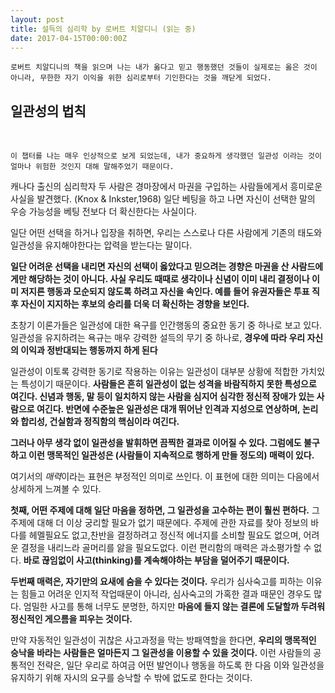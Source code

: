 ```yaml
---
layout: post
title: 설득의 심리학 by 로버트 치알디니 (읽는 중)
date: 2017-04-15T00:00:00Z
---
```


``로버트 치알디니의 책을 읽으며 나는 내가 옳다고 믿고 행동했던 것들이 실제로는 옳은 것이 아니라, 무한한 자기 이익을 위한 심리로부터 기인한다는 것을 깨닫게 되었다.``
<br>




**일관성의 법칙**
----------------------
<br>

``이 챕터를 나는 매우 인상적으로 보게 되었는데, 내가 중요하게 생각했던 일관성 이라는 것이 얼마나 위험한 것인지 대해 말해주었기 때문이다.``

캐나다 출신의 심리학자 두 사람은 경마장에서 마권을 구입하는 사람들에게서 흥미로운 사실을 발견했다. (Knox & Inkster,1968) 일단 베팅을 하고 나면 자신이 선택한 말의 우승 가능성을 베팅 전보다 더 확신한다는 사실이다.

일단 어떤 선택을 하거나 입장을 취하면, 우리는 스스로나 다른 사람에게 기존의 태도와 일관성을 유지해야한다는 압력을 받는다는 말이다.

**일단 어려운 선택을 내리면 자신의 선택이 옳았다고 믿으려는 경향은 마권을 산 사람드에게만 해당하는 것이 아니다. 사실 우리도 때때로 생각이나 신념이 이미 내리 결정이나 이미 저지른 행동과 모순되지 않도록 하려고 자신을 속인다. 예를 들어 유권자들은 투표 직후 자신이 지지하는 후보의 승리를 더욱 더 확신하는 경향을 보인다.**

초창기 이론가들은 일관성에 대한 욕구를 인간행동의 중요한 동기 중 하나로 보고 있다. 일관성을 유지하려는 욕규는 매우 강력한 설득의 무기 중 하나로, **경우에 따라 우리 자신의 이익과 정반대되는 행동까지 하게 된다**

일관성이 이토록 강력한 동기로 작용하는 이유는 일관성이 대부분 상황에 적합한 가치있는 특성이기 때문이다. **사람들은 흔히 일관성이 없는 성격을 바람직하지 못한 특성으로 여긴다. 신념과 행동, 말 등이 일치하지 않는 사람을 심지어 심각한 정신적 장애가 있는 사람으로 여긴다. 반면에 수준높은 일관성은 대개 뛰어난 인격과 지성으로 연상하며, 논리와 합리성, 건실함과 정직함의 핵심이라 여긴다.**

**그러나 아무 생각 없이 일관성을 발휘하면 끔찍한 결과로 이어질 수 있다. 그럼에도 불구하고 이런 맹목적인 일관성은 (사람들이 지속적으로 행하게 만들 정도의) 매력이 있다.**

여기서의 *매력*이라는 표현은  부정적인 의미로 쓰인다. 이 표현에 대한 의미는 다음에서 상세하게 느껴볼 수 있다.


**첫째, 어떤 주제에 대해 일단 마음을 정하면, 그 일관성을 고수하는 편이 훨씬 편하다.** 그 주제에 대해 더 이상 궁리할 필요가 없기 때문에다. 주제에 관한 자료를 찾아 정보의 바다를 헤멜필요도 없고,찬반을 결정하려고 정신적 에너지를 소비할 필요도 없으며, 어려운 결정을 내리느라 골머리를 앓을 필요도없다. 이런 편리함의 매력은 과소평가할 수 없다. **바로 끊임없이 사고(thinking)를 계속해야하는 부담을 덜어주기 때문이다.**

**두번째 매력은, 자기만의 요새에 숨을 수 있다는 것이다.** 우리가 심사숙고를 피하는 이유는 힘들고 어려운 인지적 작업때문이 아니라, 심사숙고의 가혹한 결과 때문인 경우도 많다. 엄밀한 사고를 통해 너무도 분명한, 하지만 **마음에 들지 않는 결론에 도달할까 두려워 정신적인 게으름을 피우는 것이다.**

만약 자동적인 일관성이 귀찮은 사고과정을 막는 방패역할을 한다면, **우리의 맹목적인 승낙을 바라는 사람들은 얼마든지 그 일관성을 이용할 수 있을 것이다.** 이런 사람들의 공통적인 전략은, 일단 우리로 하여금 어떤 발언이나 행동을 하도록 한 다음 이와 일관성을 유지하기 위해 자시의 요구를 승낙할 수 밖에 없도로 한다는 것이다.
